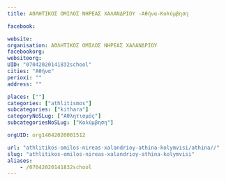 ```yaml
---
title: ΑΘΛΗΤΙΚΟΣ ΟΜΙΛΟΣ ΝΗΡΕΑΣ ΧΑΛΑΝΔΡΙΟΥ -Αθήνα-Κολύμβηση

facebook:

website:
organisation: ΑΘΛΗΤΙΚΟΣ ΟΜΙΛΟΣ ΝΗΡΕΑΣ ΧΑΛΑΝΔΡΙΟΥ 
facebookorg:
websiteorg:
UID: "07042020141832school"
cities: "Αθήνα"
perioxi: ""
address: ""

places: [""]
categories: ["athlitismos"]
subcategories: ["kithara"]
categoryNoSLug: ["Αθλητισμός"]
subcategoriesNoSLug: ["Κολύμβηση"]

orgUID: org14042020001512

url: "athlitikos-omilos-nireas-xalandrioy-athina-kolymvisi/athina//"
slug: "athlitikos-omilos-nireas-xalandrioy-athina-kolymvisi"
aliases:
    - /07042020141832school
---
```





